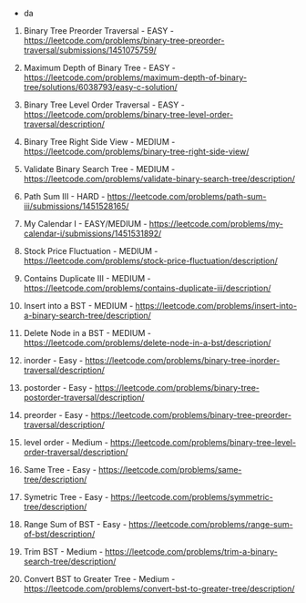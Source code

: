 * da
1. Binary Tree Preorder Traversal - EASY - https://leetcode.com/problems/binary-tree-preorder-traversal/submissions/1451075759/

2. Maximum Depth of Binary Tree - EASY - https://leetcode.com/problems/maximum-depth-of-binary-tree/solutions/6038793/easy-c-solution/

3. Binary Tree Level Order Traversal - EASY - https://leetcode.com/problems/binary-tree-level-order-traversal/description/

4. Binary Tree Right Side View - MEDIUM - https://leetcode.com/problems/binary-tree-right-side-view/

5. Validate Binary Search Tree - MEDIUM - https://leetcode.com/problems/validate-binary-search-tree/description/

6. Path Sum III - HARD - https://leetcode.com/problems/path-sum-iii/submissions/1451528165/

7. My Calendar I - EASY/MEDIUM - https://leetcode.com/problems/my-calendar-i/submissions/1451531892/

8. Stock Price Fluctuation - MEDIUM - https://leetcode.com/problems/stock-price-fluctuation/description/

9. Contains Duplicate III - MEDIUM - https://leetcode.com/problems/contains-duplicate-iii/description/

10. Insert into a BST - MEDIUM - https://leetcode.com/problems/insert-into-a-binary-search-tree/description/

11. Delete Node in a BST - MEDIUM - https://leetcode.com/problems/delete-node-in-a-bst/description/

12. inorder - Easy - https://leetcode.com/problems/binary-tree-inorder-traversal/description/

13. postorder - Easy - https://leetcode.com/problems/binary-tree-postorder-traversal/description/

14. preorder - Easy - https://leetcode.com/problems/binary-tree-preorder-traversal/description/

15. level order - Medium - https://leetcode.com/problems/binary-tree-level-order-traversal/description/

16. Same Tree - Easy - https://leetcode.com/problems/same-tree/description/

17. Symetric Tree - Easy - https://leetcode.com/problems/symmetric-tree/description/

18. Range Sum of BST - Easy - https://leetcode.com/problems/range-sum-of-bst/description/

19. Trim BST - Medium - https://leetcode.com/problems/trim-a-binary-search-tree/description/

20. Convert BST to Greater Tree - Medium - https://leetcode.com/problems/convert-bst-to-greater-tree/description/
